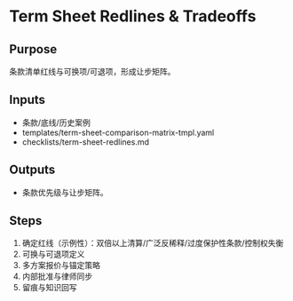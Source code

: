 # Term Sheet Redlines & Tradeoffs

## Purpose

条款清单红线与可换项/可退项，形成让步矩阵。

## Inputs

- 条款/底线/历史案例
- templates/term-sheet-comparison-matrix-tmpl.yaml
- checklists/term-sheet-redlines.md

## Outputs

- 条款优先级与让步矩阵。

## Steps

1. 确定红线（示例性）：双倍以上清算/广泛反稀释/过度保护性条款/控制权失衡
2. 可换与可退项定义
3. 多方案报价与锚定策略
4. 内部批准与律师同步
5. 留痕与知识回写
